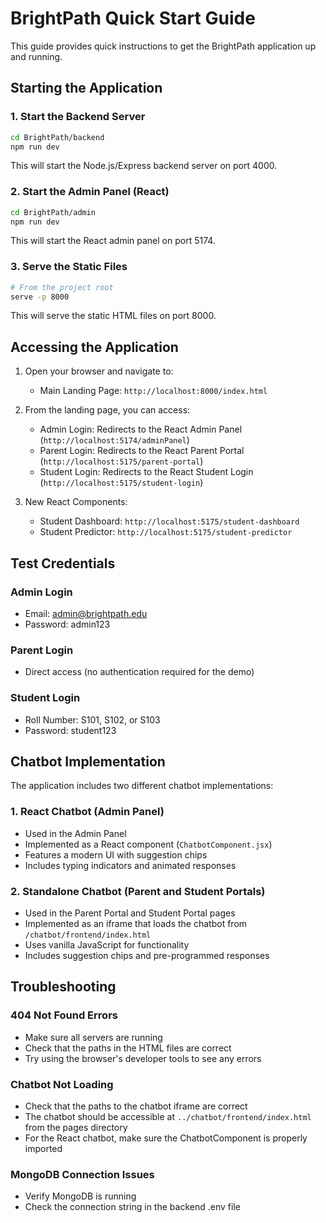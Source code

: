 # BrightPath Quick Start Guide

This guide provides quick instructions to get the BrightPath application up and running.

## Starting the Application

### 1. Start the Backend Server

```bash
cd BrightPath/backend
npm run dev
```

This will start the Node.js/Express backend server on port 4000.

### 2. Start the Admin Panel (React)

```bash
cd BrightPath/admin
npm run dev
```

This will start the React admin panel on port 5174.

### 3. Serve the Static Files

```bash
# From the project root
serve -p 8000
```

This will serve the static HTML files on port 8000.

## Accessing the Application

1. Open your browser and navigate to:
   - Main Landing Page: `http://localhost:8000/index.html`

2. From the landing page, you can access:
   - Admin Login: Redirects to the React Admin Panel (`http://localhost:5174/adminPanel`)
   - Parent Login: Redirects to the React Parent Portal (`http://localhost:5175/parent-portal`)
   - Student Login: Redirects to the React Student Login (`http://localhost:5175/student-login`)

3. New React Components:
   - Student Dashboard: `http://localhost:5175/student-dashboard`
   - Student Predictor: `http://localhost:5175/student-predictor`

## Test Credentials

### Admin Login
- Email: admin@brightpath.edu
- Password: admin123

### Parent Login
- Direct access (no authentication required for the demo)

### Student Login
- Roll Number: S101, S102, or S103
- Password: student123

## Chatbot Implementation

The application includes two different chatbot implementations:

### 1. React Chatbot (Admin Panel)
- Used in the Admin Panel
- Implemented as a React component (`ChatbotComponent.jsx`)
- Features a modern UI with suggestion chips
- Includes typing indicators and animated responses

### 2. Standalone Chatbot (Parent and Student Portals)
- Used in the Parent Portal and Student Portal pages
- Implemented as an iframe that loads the chatbot from `/chatbot/frontend/index.html`
- Uses vanilla JavaScript for functionality
- Includes suggestion chips and pre-programmed responses

## Troubleshooting

### 404 Not Found Errors
- Make sure all servers are running
- Check that the paths in the HTML files are correct
- Try using the browser's developer tools to see any errors

### Chatbot Not Loading
- Check that the paths to the chatbot iframe are correct
- The chatbot should be accessible at `../chatbot/frontend/index.html` from the pages directory
- For the React chatbot, make sure the ChatbotComponent is properly imported

### MongoDB Connection Issues
- Verify MongoDB is running
- Check the connection string in the backend .env file

